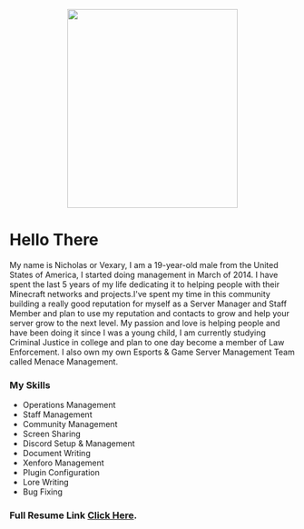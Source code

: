 <p align="center">
  <img width="300" height="350" src="https://cdn.discordapp.com/attachments/785661227690098738/827972194302689380/tumblr_oyi7toCxhR1s60t4jo1_1280.jpg">
</p>

# Hello There

My name is Nicholas or Vexary, I am a 19-year-old male from the United States of America, I started doing management in March of 2014. I have spent the last 5 years of my life dedicating it to helping people with their Minecraft networks and projects.I've spent my time in this community  building a really good reputation for myself as a Server Manager and Staff Member and plan to use my reputation and contacts to grow and help your server grow to the next level. My passion and love is helping people and have been doing it since I was a young child, I am currently studying Criminal Justice in college and plan to one day become a member of Law Enforcement. I also own my own Esports & Game Server Management Team called Menace Management.

### My Skills

 - Operations Management        
 - Staff Management
 - Community Management       
 - Screen Sharing            
 - Discord Setup & Management
 - Document Writing            
 - Xenforo  Management        
 - Plugin Configuration
 - Lore Writing                
 - Bug Fixing

### Full Resume Link [Click Here](https://docs.google.com/document/d/1ctOSsH1BwAHApTbQ4BTPHM4bKS1Dt_RcqBCbPMbOKPM/edit#heading=h.w6o1izaob9as).


